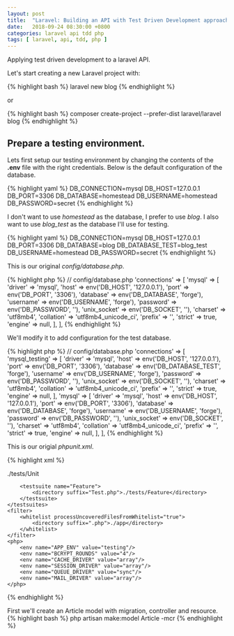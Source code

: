 ```yaml
---
layout: post
title:  "Laravel: Building an API with Test Driven Development approach"
date:   2018-09-24 08:30:00 +0800
categories: laravel api tdd php
tags: [ laravel, api, tdd, php ]
---
```

Applying test driven development to a laravel API.

Let's start creating a new Laravel project with:

{% highlight bash %}
laravel new blog
{% endhighlight %}

or

{% highlight bash %}
composer create-project --prefer-dist laravel/laravel blog
{% endhighlight %}

## Prepare a testing environment.

Lets first setup our testing environment by changing the contents of the
**.env** file with the right credentials. Below is the default configuration of
the database.

{% highlight yaml %}
DB_CONNECTION=mysql
DB_HOST=127.0.0.1
DB_PORT=3306
DB_DATABASE=homestead
DB_USERNAME=homestead
DB_PASSWORD=secret
{% endhighlight %}

I don't want to use  *homestead* as the database, I prefer to use *blog*. I also
want to use *blog_test* as the database I'll use for testing.

{% highlight yaml %}
DB_CONNECTION=mysql
DB_HOST=127.0.0.1
DB_PORT=3306
DB_DATABASE=blog
DB_DATABASE_TEST=blog_test
DB_USERNAME=homestead
DB_PASSWORD=secret
{% endhighlight %}

This is our original *config/database.php*.

{% highlight php %}
// config/database.php
'connections' => [
    'mysql' => [
       'driver' => 'mysql',
       'host' => env('DB_HOST', '127.0.0.1'),
       'port' => env('DB_PORT', '3306'),
       'database' => env('DB_DATABASE', 'forge'),
       'username' => env('DB_USERNAME', 'forge'),
       'password' => env('DB_PASSWORD', ''),
       'unix_socket' => env('DB_SOCKET', ''),
       'charset' => 'utf8mb4',
       'collation' => 'utf8mb4_unicode_ci',
       'prefix' => '',
       'strict' => true,
       'engine' => null,
    ],
],
{% endhighlight %}

We'll modify it to add configuration for the test database.

{% highlight php %}
// config/database.php
'connections' => [
    'mysql_testing' => [
       'driver' => 'mysql',
       'host' => env('DB_HOST', '127.0.0.1'),
       'port' => env('DB_PORT', '3306'),
       'database' => env('DB_DATABASE_TEST', 'forge'),
       'username' => env('DB_USERNAME', 'forge'),
       'password' => env('DB_PASSWORD', ''),
       'unix_socket' => env('DB_SOCKET', ''),
       'charset' => 'utf8mb4',
       'collation' => 'utf8mb4_unicode_ci',
       'prefix' => '',
       'strict' => true,
       'engine' => null,
    ],
    'mysql' => [
       'driver' => 'mysql',
       'host' => env('DB_HOST', '127.0.0.1'),
       'port' => env('DB_PORT', '3306'),
       'database' => env('DB_DATABASE', 'forge'),
       'username' => env('DB_USERNAME', 'forge'),
       'password' => env('DB_PASSWORD', ''),
       'unix_socket' => env('DB_SOCKET', ''),
       'charset' => 'utf8mb4',
       'collation' => 'utf8mb4_unicode_ci',
       'prefix' => '',
       'strict' => true,
       'engine' => null,
    ],
],
{% endhighlight %}

This is our origial *phpunit.xml*.

{% highlight xml %}
<?xml version="1.0" encoding="UTF-8"?>
<phpunit backupGlobals="false"
         backupStaticAttributes="false"
         bootstrap="vendor/autoload.php"
         colors="true"
         convertErrorsToExceptions="true"
         convertNoticesToExceptions="true"
         convertWarningsToExceptions="true"
         processIsolation="false"
         stopOnFailure="false">
    <testsuites>
        <testsuite name="Unit">
            <directory suffix="Test.php">./tests/Unit</directory>
        </testsuite>

        <testsuite name="Feature">
            <directory suffix="Test.php">./tests/Feature</directory>
        </testsuite>
    </testsuites>
    <filter>
        <whitelist processUncoveredFilesFromWhitelist="true">
            <directory suffix=".php">./app</directory>
        </whitelist>
    </filter>
    <php>
        <env name="APP_ENV" value="testing"/>
        <env name="BCRYPT_ROUNDS" value="4"/>
        <env name="CACHE_DRIVER" value="array"/>
        <env name="SESSION_DRIVER" value="array"/>
        <env name="QUEUE_DRIVER" value="sync"/>
        <env name="MAIL_DRIVER" value="array"/>
    </php>
</phpunit>
{% endhighlight %}


First we'll create an Article model with migration, controller and resource.
{% highlight bash %}
php artisan make:model Article -mcr
{% endhighlight %}

